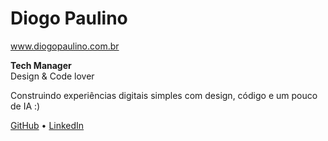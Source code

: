 # Diogo Paulino
www.diogopaulino.com.br

**Tech Manager**  
Design & Code lover

Construindo experiências digitais simples com design, código e um pouco de IA :)

[GitHub](https://github.com/diogopaulino) • [LinkedIn](https://br.linkedin.com/in/diogopaulino)

